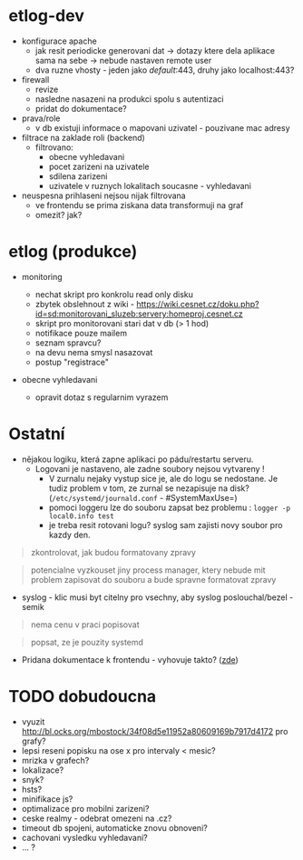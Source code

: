 # etlog-dev
- konfigurace apache
  - jak resit periodicke generovani dat -> dotazy ktere dela aplikace sama na sebe -> nebude nastaven remote user
  - dva ruzne vhosty - jeden jako _default_:443, druhy jako localhost:443?
- firewall
  - revize
  - nasledne nasazeni na produkci spolu s autentizaci
  - pridat do dokumentace?
- prava/role
  - v db existuji informace o mapovani uzivatel - pouzivane mac adresy
- filtrace na zaklade roli (backend)
  - filtrovano:
    - obecne vyhledavani
    - pocet zarizeni na uzivatele
    - sdilena zarizeni
    - uzivatele v ruznych lokalitach soucasne - vyhledavani
- neuspesna prihlaseni nejsou nijak filtrovana
  - ve frontendu se prima ziskana data transformuji na graf
  - omezit? jak?


# etlog (produkce)
- monitoring
  - nechat skript pro konkrolu read only disku
  - zbytek obslehnout z wiki - https://wiki.cesnet.cz/doku.php?id=sd:monitorovani_sluzeb:servery:homeproj.cesnet.cz
  - skript pro monitorovani stari dat v db (> 1 hod)
  - notifikace pouze mailem
  - seznam spravcu?
  - na devu nema smysl nasazovat
  - postup "registrace"

- obecne vyhledavani
  - opravit dotaz s regularnim vyrazem


# Ostatní

- nějakou logiku, která zapne aplikaci po pádu/restartu serveru.
  - Logovani je nastaveno, ale zadne soubory nejsou vytvareny !
    - V zurnalu nejaky vystup sice je, ale do logu se nedostane. Je tudiz problem v tom, ze zurnal se nezapisuje na disk? (`/etc/systemd/journald.conf` - #SystemMaxUse=)
    - pomoci loggeru lze do souboru zapsat bez problemu : `logger -p local0.info test`
    - je treba resit rotovani logu? syslog sam zajisti novy soubor pro kazdy den.
> zkontrolovat, jak budou formatovany zpravy

> potencialne vyzkouset jiny process manager, ktery nebude mit problem zapisovat do souboru a bude spravne formatovat zpravy

- syslog - klic musi byt citelny pro vsechny, aby syslog poslouchal/bezel - semik
> nema cenu v praci popisovat

> popsat, ze je pouzity systemd
- Pridana dokumentace k frontendu - vyhovuje takto? ([zde](https://github.com/CESNET/etlog#frontend))


# TODO dobudoucna
- vyuzit http://bl.ocks.org/mbostock/34f08d5e11952a80609169b7917d4172 pro grafy?
- lepsi reseni popisku na ose x pro intervaly < mesic?
- mrizka v grafech?
- lokalizace?
- snyk?
- hsts?
- minifikace js?
- optimalizace pro mobilni zarizeni?
- ceske realmy - odebrat omezeni na .cz?
- timeout db spojeni, automaticke znovu obnoveni?
- cachovani vysledku vyhledavani?
- ... ?



